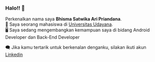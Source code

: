 ### Halo!! 👋

Perkenalkan nama saya **Bhisma Satwika Ari Priandana**.  
:school: Saya seorang mahasiswa di [Universitas Udayana](https://www.unud.ac.id/).  
:desktop_computer: Saya sedang mengembangkan kemampuan saya di bidang Android Developer dan Back-End Developer


:left_speech_bubble: Jika kamu tertarik untuk berkenalan denganku, silakan ikuti akun [Linkedin](https://www.linkedin.com/in/bhisma-satwika/)  


